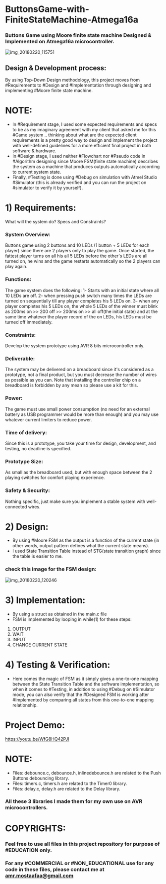 # ButtonsGame-with-FiniteStateMachine-Atmega16a
### Buttons Game using Moore finite state machine Designed &amp; Implemented on Atmega16a microcontroller.

![img_20180220_115751](https://user-images.githubusercontent.com/29497414/38028384-1152b7c6-3293-11e8-84e3-aebfda812c8f.jpg)
## Design & Development process:
By using Top-Down Design methodology, this project moves from #Requirements to #Design and #Implementation through designing and implementing #Moore finite state machine.
# NOTE:
- In #Requirement stage, I used some expected requirements and specs to be as my imaginary agreement with my client that asked me for this #Game system .. thinking about what are the expected client requirements is a pretty good way to design and implement the project with well-defined guidelines for a more efficient final project in both software & hardware.
- In #Design stage, I used neither #Flowchart nor #Pseudo code in #Algorithm designing since Moore FSM(finite state machine) describes the system as a machine that produces outputs automatically according to current system state.
- Finally, #Testing is done using #Debug on simulation with Atmel Studio #Simulator (this is already verified and you can run the project on #simulator to verify it by yourself).


# 1) Requirements:
What will the system do? Specs and Constraints?

### System Overview:
Buttons game using 2 buttons and 10 LEDs (1 button + 5 LEDs for each player) since there are 2 players only to play the game. Once started, the fattest player turns on all his all 5 LEDs before the other's LEDs are all turned on, he wins and the game restarts automatically so the 2 players can play again.

### Functions:
The game system does the following:
1- Starts with an initial state where all 10 LEDs are off.
2- when pressing push switch many times the LEDs are turned on sequentially till any player completes his 5 LEDs on.
3- when any player completes his 5 LEDs on, the whole 5 LEDs of the winner must blink as 200ms on >> 200 off >> 200ms on >> all off(the initial state) and at the same time whatever the player record of the on LEDs, his LEDs must be turned off immediately.

### Constraints:
Develop the system prototype using AVR 8 bits microcontroller only.

### Deliverable:
The system may be delivered on a breadboard since it's considered as a prototype, not a final product, but you must decrease the number of wires as possible as you can. Note that installing the controller chip on a breadboard is forbidden by any mean so please use a kit for this.

### Power:
The game must use small power consumption (no need for an external battery as USB programmer would be more than enough) and you may use whatever current limiters to reduce power.

### Time of delivery:
Since this is a prototype, you take your time for design, development, and testing, no deadline is specified.

### Prototype Size:
As small as the breadboard used, but with enough space between the 2 playing switches for comfort playing experience.

### Safety & Security:
Nothing specific, just make sure you implement a stable system with well-connected wires.


# 2) Design:
- By using #Moore FSM as the output is a function of the current state (in other words, output pattern defines what the current state means).
- I used State Transition Table instead of STG(state transition graph) since the table is easier to me.
### check this image for the FSM design:
![img_20180220_120246](https://user-images.githubusercontent.com/29497414/38043998-d4b7c3e4-32b8-11e8-85b2-146c63207be0.jpg)


# 3) Implementation:
- By using a struct as obtained in the main.c file
- FSM is implemented by looping in while(1) for these steps:
1) OUTPUT
2) WAIT
3) INPUT
4) CHANGE CURRENT STATE


# 4) Testing & Verification:
- Here comes the magic of FSM as it simply gives a one-to-one mapping between the State Transition Table and the software implementation, so when it comes to #Testing, in addition to using #Debug on #Simulator mode, you can also verify that the #Designed FSM is working after #Implemented by comparing all states from this one-to-one mapping relationship. 

# Project Demo:
https://youtu.be/WfG8HQ42PJI


# NOTE:
- Files: debounce.c, debounce.h, inlinedebounce.h are related to the Push Buttons debouncing library.
- Files: timers.c, timers.h are related to the Timer0 library.
- Files: delay.c, delay.h are related to the Delay library.
### All these 3 libraries I made them for my own use on AVR microcontrollers.


# COPYRIGHTS:
### Feel free to use all files in this project repository for purpose of #EDUCATION only.
### For any #COMMERCIAL or #NON_EDUCATIONAL use for any code in these files, please contact me at amr.mostaafaa@gmail.com
